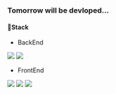 ### Tomorrow will be devloped...

#### 🧺Stack

- BackEnd

<img src="https://img.shields.io/badge/Java-D4A934?style=flat-square&logo=java&logoColor=white"/> <img src="https://img.shields.io/badge/Spring-379B23?style=flat-square&logo=spring&logoColor=white"/>

- FrontEnd

<img src="https://img.shields.io/badge/Html-D521E2?style=flat-square&logo=html5&logoColor=white"/> <img src="https://img.shields.io/badge/CSS-4121E2?style=flat-square&logo=css3&logoColor=white"/> <img src="https://img.shields.io/badge/Oracle-D01F31?style=flat-square&logo=oracle&logoColor=white"/>



